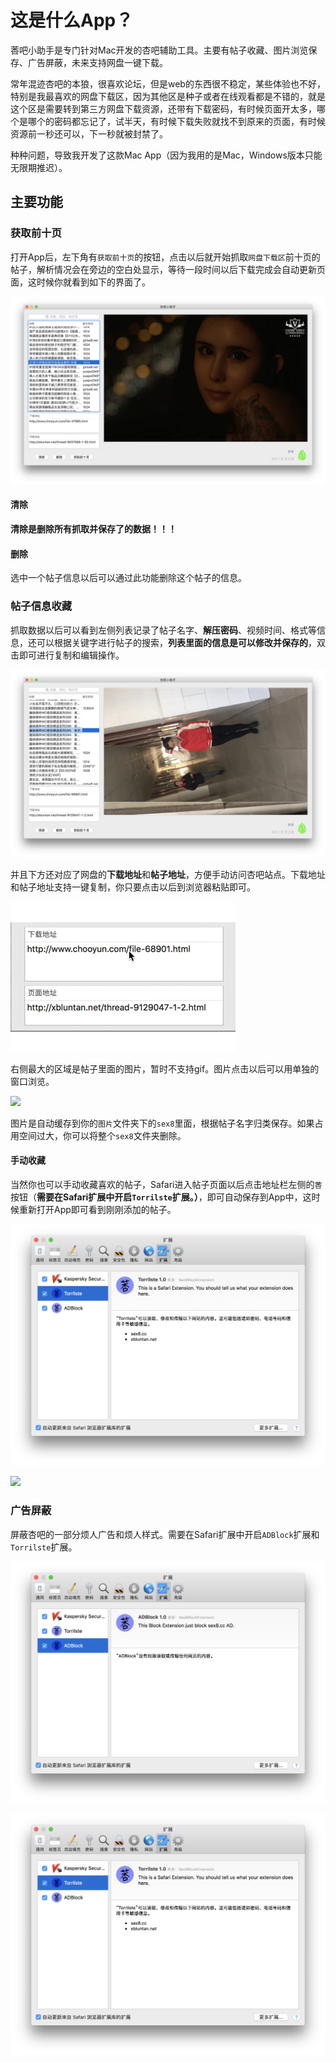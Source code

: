 # 这是什么App？

莕吧小助手是专门针对Mac开发的杏吧辅助工具。主要有帖子收藏、图片浏览保存、广告屏蔽，未来支持网盘一键下载。

常年混迹杏吧的本狼，很喜欢论坛，但是web的东西很不稳定，某些体验也不好，特别是我最喜欢的网盘下载区，因为其他区是种子或者在线观看都是不错的，就是这个区是需要转到第三方网盘下载资源，还带有下载密码，有时候页面开太多，哪个是哪个的密码都忘记了，试半天，有时候下载失败就找不到原来的页面，有时候资源前一秒还可以，下一秒就被封禁了。

种种问题，导致我开发了这款Mac App（因为我用的是Mac，Windows版本只能无限期推迟）。

## 主要功能

### 获取前十页

打开App后，左下角有`获取前十页`的按钮，点击以后就开始抓取`网盘下载区`前十页的帖子，解析情况会在旁边的空白处显示，等待一段时间以后下载完成会自动更新页面，这时候你就看到如下的界面了。

![](https://github.com/0xfeedface1993/Xs8-Safari-Block-Extension-Mac/raw/master/Sex8BlockExtension/docimg/main.png)

#### 清除

**清除是删除所有抓取并保存了的数据！！！**

#### 删除

选中一个帖子信息以后可以通过此功能删除这个帖子的信息。

### 帖子信息收藏

抓取数据以后可以看到左侧列表记录了帖子名字、**解压密码**、视频时间、格式等信息，还可以根据关键字进行帖子的搜索，**列表里面的信息是可以修改并保存的**，双击即可进行复制和编辑操作。

![](https://github.com/0xfeedface1993/Xs8-Safari-Block-Extension-Mac/raw/master/Sex8BlockExtension/docimg/selectedit.png)

并且下方还对应了网盘的**下载地址**和**帖子地址**，方便手动访问杏吧站点。下载地址和帖子地址支持一键复制，你只要点击以后到浏览器粘贴即可。

![](https://github.com/0xfeedface1993/Xs8-Safari-Block-Extension-Mac/raw/master/Sex8BlockExtension/docimg/autocopy.gif)

右侧最大的区域是帖子里面的图片，暂时不支持gif。图片点击以后可以用单独的窗口浏览。

![](https://github.com/0xfeedface1993/Xs8-Safari-Block-Extension-Mac/raw/master/Sex8BlockExtension/docimg/autozoom.gif)

图片是自动缓存到你的`图片`文件夹下的`sex8`里面，根据帖子名字归类保存。如果占用空间过大，你可以将整个`sex8`文件夹删除。

#### 手动收藏

当然你也可以手动收藏喜欢的帖子，Safari进入帖子页面以后点击地址栏左侧的`莕`按钮（**需要在Safari扩展中开启`Torrilste`扩展。）**，即可自动保存到App中，这时候重新打开App即可看到刚刚添加的帖子。

![](https://github.com/0xfeedface1993/Xs8-Safari-Block-Extension-Mac/raw/master/Sex8BlockExtension/docimg/torrilte.png)

![](https://github.com/0xfeedface1993/Xs8-Safari-Block-Extension-Mac/raw/master/Sex8BlockExtension/docimg/manucopy.gif)

### 广告屏蔽

屏蔽杏吧的一部分烦人广告和烦人样式。需要在Safari扩展中开启`ADBlock`扩展和`Torrilste`扩展。

![](https://github.com/0xfeedface1993/Xs8-Safari-Block-Extension-Mac/raw/master/Sex8BlockExtension/docimg/adblock.png)

![](https://github.com/0xfeedface1993/Xs8-Safari-Block-Extension-Mac/raw/master/Sex8BlockExtension/docimg/torrilte.png)
